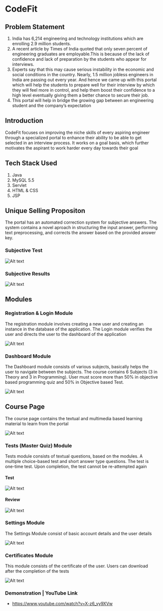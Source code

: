 # CodeFit

## Problem Statement
1. India has 6,214 engineering and technology institutions which are enrolling 2.9 million students.
2. A recent article by Times of India quoted that only seven percent of engineering graduates are employable.This is because of the lack of confidence and lack of preparation by the students who appear for interviews. 
3. Experts say that this may cause serious instability in the economic and social conditions in the country. Nearly, 1.5 million jobless engineers in India are passing out every year. And hence we came up with this portal which will help the students to prepare well for their interview by which they will feel more in control, and help them boost their confidence to a high level eventually giving them a better chance to secure their job. 
4. This portal will help in bridge the growing gap between an engineering student and the company’s expectation


## Introduction

CodeFit focuses on improving the niche skills of every aspiring engineer through a specialized portal to enhance their ability to be able to get selected in an interview process.
It works on a goal basis, which further motivates the aspirant to work harder every day towards their goal


## Tech Stack Used
1. Java
3. MySQL 5.5
4. Servlet
5. HTML & CSS
6. JSP 

## Unique Selling Propositon 
The portal has an automated correction system for subjective answers. The system contains a novel aproach in structuring the input answer, performing text preprocessing, and corrects the answer based on the provided answer key.

### Subjective Test

![Alt text](/USPReview.png?raw=true "Optional Title")


### Subjective Results

![Alt text](/USPTest.png?raw=true "Optional Title")

## Modules 

### Registration & Login Module
The registration module involves creating a new user and creating an instance in the database of the application. The Login module verifies the user and directs the user to the dashboard of the application

![Alt text](/ScreenShot-4.png?raw=true "Optional Title")


### Dashboard Module
The Dashboard module consists of various subjects, basically helps the user to navigate between the subjects. The course contains 6 Subjects (3 in Theory and 3 in Programming). User must score more than 50% in objective based programming quiz and 50% in Objective based Test. 


![Alt text](/ScreenShot-3.png?raw=true "Optional Title")


## Course Page

The course page contains the textual and multimedia based learning material to learn from the portal

![Alt text](/SubjectPage.png?raw=true "Optional Title")

### Tests (Master Quiz) Module 
Tests module consists of textual questions, based on the modules. A multiple choice-based test and short answer type questions. The test is one-time test. Upon completion, the test cannot be re-attempted again
 
 
 #### Test
 
![Alt text](/ScreenShot-2.png?raw=true "Optional Title") 

 #### Review
 
![Alt text](/ScreenShot-1.png?raw=true "Optional Title") 


### Settings Module
The Settings Module consist of basic account details and the user details

![Alt text](/Settings.png?raw=true "Optional Title") 


### Certificates Module
This module consists of the certificate of the user. Users can download after the completion of the tests

![Alt text](/Certificate.png?raw=true "Optional Title") 


### Demonstration | YouTube Link
- https://www.youtube.com/watch?v=X-z6_vy9XVw
